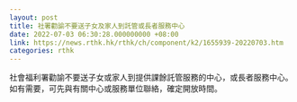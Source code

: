 ```yaml
---
layout: post
title: 社署勸諭不要送子女及家人到託管或長者服務中心
date: 2022-07-03 06:30:28.000000000 +08:00
link: https://news.rthk.hk/rthk/ch/component/k2/1655939-20220703.htm
categories: rthk
---
```


社會福利署勸諭不要送子女或家人到提供課餘託管服務的中心，或長者服務中心。如有需要，可先與有關中心或服務單位聯絡，確定開放時間。
